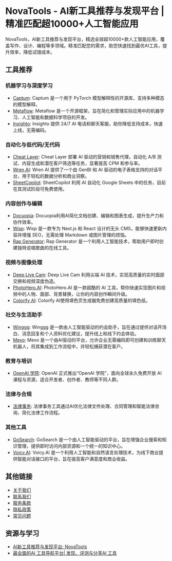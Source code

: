 # NovaTools - AI新工具推荐与发现平台 | 精准匹配超10000+人工智能应用

NovaTools，AI新工具推荐与发现平台，精选全球超10000+款人工智能应用，覆盖写作、设计、编程等多领域。精准匹配您的需求，助您快速找到最优AI工具，提升效率，降低试错成本。

## 工具推荐

### 机器学习与深度学习
- [Captum](https://www.novatools.cn/tools/captum-ai): Captum 是一个用于 PyTorch 模型解释性的开源库，支持多种模态的模型解释。
- [Metaflow](https://www.novatools.cn/tools/metaflow-org): Metaflow 是一个开源框架，旨在简化和管理实际应用中的机器学习、人工智能和数据科学项目的开发。
- [Insighto](https://www.novatools.cn/tools/insighto-ai): Insighto 提供 24/7 AI 电话和聊天客服，助你降低支持成本，快速上线，无需编码。

### 自动化与低代码/无代码
- [Cheat Layer](https://www.novatools.cn/tools/cheat-layer): Cheat Layer 部署 AI 驱动的营销和销售代理，自动化 A/B 测试、内容生成和潜在客户筛选等任务，显著提高 CPM 和参与率。
- [Wren AI](https://www.novatools.cn/tools/wren-ai-cloud): Wren AI 提供了一个由 GenBI 和 AI 驱动的电子表格支持的对话平台，用于轻松的数据分析和商业洞察。
- [SheetCopilot](https://www.novatools.cn/tools/sheet-copilot): SheetCopilot 利用 AI 自动化 Google Sheets 中的任务，目前在其测试阶段可免费使用。

### 内容创作与编辑
- [Docuopia](https://www.novatools.cn/tools/docuopia): Docuopia利用AI简化文档创建、编辑和图表生成，提升生产力和协作效率。
- [Wisp](https://www.novatools.cn/tools/wisp-cms): Wisp 是一款专为 Next.js 和 React 设计的无头 CMS，能够快速更新内容并增强 SEO，无需处理 Markdown 或图片管理的烦恼。
- [Rap Generator](https://www.novatools.cn/tools/rap-generator): Rap Generator 是一个利用人工智能技术，帮助用户即时创建独特说唱歌曲的在线工具。

### 视频与图像处理
- [Deep Live Cam](https://www.novatools.cn/tools/deep-live-cam): Deep Live Cam 利用尖端 AI 技术，实现高质量的实时面部交换和视频深度伪造。
- [PhotoHero.AI](https://www.novatools.cn/tools/photohero): PhotoHero.AI 是一款超酷的 AI 工具，帮你快速实现图片和视频中的人物、面部、背景替换，让你的内容创作瞬间升级。
- [Colorify AI](https://www.novatools.cn/tools/colorifyai): Colorify AI使用填色页生成器免费创建高质量的填色纸。

### 社交与生活助手
- [Winggg](https://www.novatools.cn/tools/winggg): Winggg 是一款由人工智能驱动的约会助手，旨在通过提供对话开场白、消息回复和个人资料优化建议，提升线上和线下约会体验。
- [Mevo](https://www.novatools.cn/tools/mevo): Mevo 是一个由AI驱动的平台，允许企业无需编码即可创建和训练聊天机器人，将其集成到工作流程中，并轻松捕获潜在客户。

### 教育与培训
- [OpenAI 学院](https://www.novatools.cn/posts/openai-academy-free-ai-course): OpenAI 正式推出“OpenAI 学院”，面向全球永久免费开放 AI 课程与资源，适合开发者、创作者、教师等不同人群。

### 法律与合规
- [法律事务](https://www.novatools.cn/categories/legal-affairs): 法律事务工具通过AI优化法律文件处理、合同管理和智能法律咨询，简化法律工作流程。

### 其他工具
- [GoSearch](https://www.novatools.cn/tools/gosearch): GoSearch 是一个由人工智能驱动的平台，旨在增强企业搜索和知识管理，提供即时访问内部资源和一个统一的知识中心。
- [Voicy.AI](https://www.novatools.cn/tools/voicy-ai): Voicy.AI 是一个利用人工智能和自然语言处理技术，为线下商业提供智能对话接口的平台，旨在提高客户满意度和商业收益。

## 其他链接
- [关于我们](https://www.novatools.cn/about)
- [联系我们](https://www.novatools.cn/contact)
- [服务条款](https://www.novatools.cn/terms)
- [隐私政策](https://www.novatools.cn/privacy)
- [常见问题](https://www.novatools.cn/faq)

## 资源与学习
- [AI新工具推荐与发现平台: NovaTools](https://www.novatools.cn/)
- [最全面的AI 工具导航平台| 发现、评测与分享AI 工具](https://www.novatools.cn/about)
